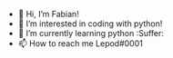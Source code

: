 - 👋 Hi, I’m Fabian!
- 👀 I’m interested in coding with python!
- 🌱 I’m currently learning python :Suffer:
- 📫 How to reach me Lepod#0001

<!---
Lepod/Lepod is a ✨ special ✨ repository because its `README.md` (this file) appears on your GitHub profile.
You can click the Preview link to take a look at your changes.
--->
